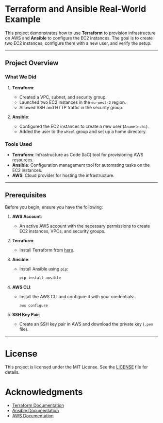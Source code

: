 # Terraform and Ansible Real-World Example

This project demonstrates how to use **Terraform** to provision infrastructure on AWS and **Ansible** to configure the EC2 instances. The goal is to create two EC2 instances, configure them with a new user, and verify the setup.

---

## Project Overview

### What We Did
1. **Terraform**:
   - Created a VPC, subnet, and security group.
   - Launched two EC2 instances in the `eu-west-2` region.
   - Allowed SSH and HTTP traffic in the security group.

2. **Ansible**:
   - Configured the EC2 instances to create a new user (`Anamelechi`).
   - Added the user to the `wheel` group and set up a home directory.

### Tools Used
- **Terraform**: Infrastructure as Code (IaC) tool for provisioning AWS resources.
- **Ansible**: Configuration management tool for automating tasks on the EC2 instances.
- **AWS**: Cloud provider for hosting the infrastructure.

---

## Prerequisites

Before you begin, ensure you have the following:

1. **AWS Account**:
   - An active AWS account with the necessary permissions to create EC2 instances, VPCs, and security groups.

2. **Terraform**:
   - Install Terraform from [here](https://www.terraform.io/downloads.html).

3. **Ansible**:
   - Install Ansible using `pip`:
     ```bash
     pip install ansible
     ```

4. **AWS CLI**:
   - Install the AWS CLI and configure it with your credentials:
     ```bash
     aws configure
     ```

5. **SSH Key Pair**:
   - Create an SSH key pair in AWS and download the private key (`.pem` file).

---
# License

This project is licensed under the MIT License. See the [LICENSE](LICENSE) file for details.

# Acknowledgments

- [Terraform Documentation](https://www.terraform.io/docs)
- [Ansible Documentation](https://docs.ansible.com)
- [AWS Documentation](https://docs.aws.amazon.com)